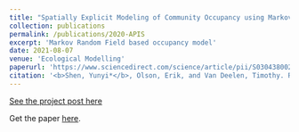 ```yaml
---
title: "Spatially Explicit Modeling of Community Occupancy using Markov Random Field Models with Imperfect Observation: Mesocarnivores in Apostle Islands National Lakeshore."
collection: publications
permalink: /publications/2020-APIS
excerpt: 'Markov Random Field based occupancy model'
date: 2021-08-07
venue: 'Ecological Modelling'
paperurl: 'https://www.sciencedirect.com/science/article/pii/S0304380021002660?via%3Dihub'
citation: '<b>Shen, Yunyi*</b>, Olson, Erik, and Van Deelen, Timothy. R. (2021). Spatially Explicit Modeling of Community Occupancy using Markov Random Field Models with Imperfect Observation: Mesocarnivores in Apostle Islands National Lakeshore. Ecological Modelling 459C (2021) 109712.'
---
```


[See the project post here](https://YunyiShen.github.io/research/2019-IsingOccu)

Get the paper [here](https://www.sciencedirect.com/science/article/pii/S0304380021002660?via%3Dihub). 